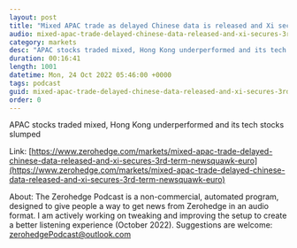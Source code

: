 ```yaml
---
layout: post
title: "Mixed APAC trade as delayed Chinese data is released and Xi secures a 3rd term - Newsquawk Euro Market Open"
audio: mixed-apac-trade-delayed-chinese-data-released-and-xi-secures-3rd-term-newsquawk-euro-0
category: markets
desc: "APAC stocks traded mixed, Hong Kong underperformed and its tech stocks slumped"
duration: 00:16:41
length: 1001
datetime: Mon, 24 Oct 2022 05:46:00 +0000
tags: podcast
guid: mixed-apac-trade-delayed-chinese-data-released-and-xi-secures-3rd-term-newsquawk-euro-0
order: 0
---
```

APAC stocks traded mixed, Hong Kong underperformed and its tech stocks slumped

Link: [https://www.zerohedge.com/markets/mixed-apac-trade-delayed-chinese-data-released-and-xi-secures-3rd-term-newsquawk-euro](https://www.zerohedge.com/markets/mixed-apac-trade-delayed-chinese-data-released-and-xi-secures-3rd-term-newsquawk-euro)

About: The Zerohedge Podcast is a non-commercial, automated program, designed to give people a way to get news from Zerohedge in an audio format.  I am actively working on tweaking and improving the setup to create a better listening experience (October 2022).  Suggestions are welcome: [zerohedgePodcast@outlook.com](mailto:zerohedgePodcast@outlook.com)